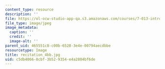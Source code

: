 ```yaml
---
content_type: resource
description: ''
file: https://ol-ocw-studio-app-qa.s3.amazonaws.com/courses/7-013-introductory-biology-spring-2018/c5db40668cbf3b529354e4a2804bf6de_recitation_4bb.jpg
file_type: image/jpeg
image_metadata:
  caption: ''
  credit: ''
  image-alt: ''
parent_uid: 465551c8-c00b-6528-3e4e-00794aecdbbe
resourcetype: Image
title: recitation_4bb.jpg
uid: c5db4066-8cbf-3b52-9354-e4a2804bf6de
---
```


